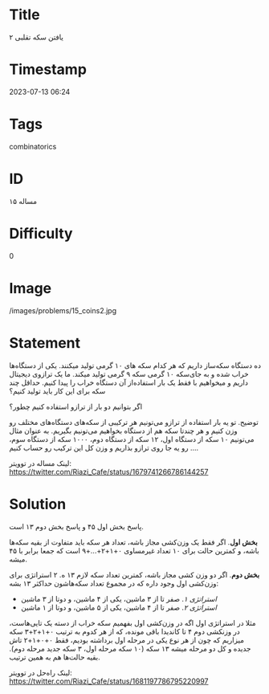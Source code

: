 # Title
یافتن سکه تقلبی ۲
# Timestamp
2023-07-13 06:24
# Tags
combinatorics
# ID
مساله ۱۵
# Difficulty
0
# Image
/images/problems/15_coins2.jpg
# Statement
ده دستگاه سکه‌ساز‌ داریم که هر کدام  سکه های ۱۰ گرمی تولید میکنند. یکی از دستگاه‌ها خراب شده و به جای‌سکه ۱۰ گرمی سکه ۹ گرمی تولید میکند. ما یک ترازوی دیجیتال داریم و میخواهیم با فقط یک بار استفاده‌از آن دستگاه خراب‌ را پیدا کنیم. حداقل چند سکه برای این کار باید تولید کنیم؟

اگر بتوانیم دو بار از ترازو استفاده کنیم چطور؟

توضیح. تو یه بار استفاده از ترازو می‌تونیم هر ترکیبی از سکه‌های دستگاه‌های مختلف رو وزن کنیم و هر چندتا سکه هم از دستگاه بخواهیم می‌تونیم بگیریم. به عنوان مثال می‌تونیم ۱۰ سکه از دستگاه اول، ۱۲ سکه از دستگاه دوم، ۱۰۰۰ سکه از دستگاه سوم، ... رو یه جا روی ترازو بذاریم و وزن کل این ترکیب رو حساب کنیم.

لینک مساله در توویتر: https://twitter.com/Riazi_Cafe/status/1679741266786144257

# Solution

پاسخ بخش اول ۴۵ و پاسخ بخش دوم ۱۳ است.

**بخش اول**. اگر فقط یک وزن‌کشی مجاز باشه، تعداد هر سکه باید متفاوت از بقیه سکه‌ها باشه، و کمترین حالت برای ۱۰ تعداد غیرمساوی ۰+۱+۲+...+۹ است که جمعا برابر با ۴۵ میشه.

**بخش دوم**. اگر دو وزن کشی مجاز باشه، کمترین تعداد سکه لازم ۱۳ ه. ۲ استراتژی برای وزن‌کشی اول وجود داره که در مجموع تعداد سکه‌هاشون حداکثر ۱۳ بشه:
* *استراتژی ۱*. صفر تا از ۳ ماشین، یکی از ۴ ماشین، و دوتا از ۳ ماشین
* *استراتژی ۲*. صفر تا از ۴ ماشین، یکی از ۵ ماشین، و دوتا از ۱ ماشین

مثلا در استراتژی اول اگه در وزن‌کشی اول بفهمیم سکه خراب از دسته یک تایی‌هاست، در وزنکشی دوم ۴ تا کاندیدا باقی مونده، که از هر کدوم به ترتیب ۰+۱+۲+۳ سکه میزاریم که چون از هر نوع یکی در مرحله اول برداشته بودیم، فقط ۰+۰+۱+۲ تاش جدیده و کل دو مرحله میشه ۱۳ سکه (۱۰ سکه مرحله اول، ۳ سکه جدید مرحله دوم). بقیه حالت‌ها هم به همین ترتیب.

لینک راه‌حل در توویتر: https://twitter.com/Riazi_Cafe/status/1681197786795220997

